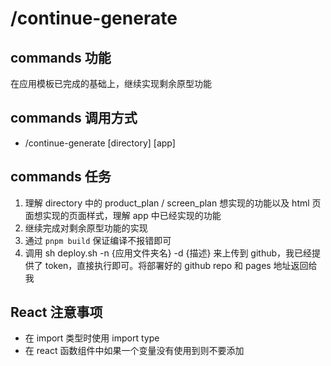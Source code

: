 # /continue-generate

## commands 功能
在应用模板已完成的基础上，继续实现剩余原型功能

## commands 调用方式
- /continue-generate [directory] [app]

## commands 任务
1. 理解 directory 中的 product_plan / screen_plan 想实现的功能以及 html 页面想实现的页面样式，理解 app 中已经实现的功能
2. 继续完成对剩余原型功能的实现
3. 通过 `pnpm build` 保证编译不报错即可
4. 调用 sh deploy.sh -n {应用文件夹名} -d {描述} 来上传到 github，我已经提供了 token，直接执行即可。将部署好的 github repo 和 pages 地址返回给我

## React 注意事项
- 在 import 类型时使用 import type
- 在 react 函数组件中如果一个变量没有使用到则不要添加